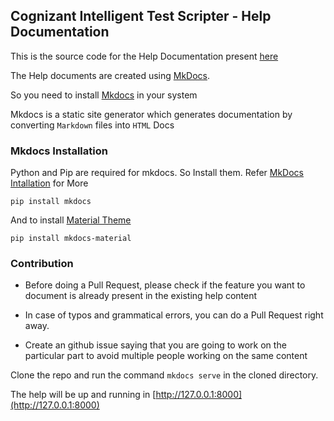 ## Cognizant Intelligent Test Scripter - Help Documentation

This is the source code for the Help Documentation present [here](https://cognizantqahub.github.io/Cognizant-Intelligent-Test-Scripter-Helpdoc/)


The Help documents are created using [MkDocs](http://www.mkdocs.org/).  

So you need to install [Mkdocs](http://www.mkdocs.org/) in your system

Mkdocs is a static site generator which generates documentation by converting `Markdown` files into `HTML` Docs

### Mkdocs Installation 

Python and Pip are required for mkdocs. So Install them. Refer [MkDocs Intallation](http://www.mkdocs.org/#installation) for More

`pip install mkdocs`

And to install [Material Theme](http://squidfunk.github.io/mkdocs-material/)

`pip install mkdocs-material`


### Contribution

 * Before doing a Pull Request, please check if the feature you want to document is already present in the existing help content

 * In case of typos and grammatical errors, you can do a Pull Request right away. 

 * Create an github issue saying that you are going to work on the particular part to avoid multiple people working on the same content


Clone the repo and run the command `mkdocs serve` in the cloned directory.

The help will be up and running in [http://127.0.0.1:8000](http://127.0.0.1:8000)




